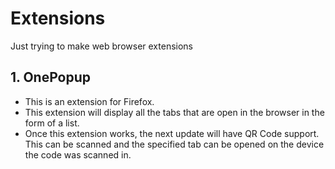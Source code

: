 # Extensions

Just trying to make web browser extensions

## 1. OnePopup

* This is an extension for Firefox.
* This extension will display all the tabs that are open in the browser in the form of a list.
* Once this extension works, the next update will have QR Code support. This can be scanned and the specified tab can be opened on the device the code was scanned in.
